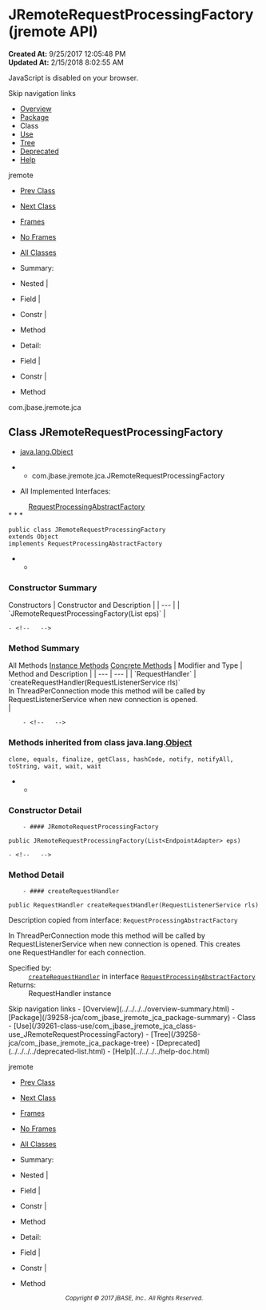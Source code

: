 # JRemoteRequestProcessingFactory (jremote   API)

**Created At:** 9/25/2017 12:05:48 PM  
**Updated At:** 2/15/2018 8:02:55 AM  

<script type="text/javascript"><!--
    try {
        if (location.href.indexOf('is-external=true') == -1) {
            parent.document.title="JRemoteRequestProcessingFactory (jremote   API)";
        }
    }
    catch(err) {
    }
//-->
var methods = {"i0":10};
var tabs = {65535:["t0","All Methods"],2:["t2","Instance Methods"],8:["t4","Concrete Methods"]};
var altColor = "altColor";
var rowColor = "rowColor";
var tableTab = "tableTab";
var activeTableTab = "activeTableTab";</script><noscript><div>JavaScript is disabled on your browser.</div></noscript><!-- ========= START OF TOP NAVBAR ======= -->
<!--   -->
Skip navigation links
<!--   -->
- [Overview](../../../../overview-summary.html)
- [Package](/39258-jca/com_jbase_jremote_jca_package-summary)
- Class
- [Use](/39261-class-use/com_jbase_jremote_jca_class-use_JRemoteRequestProcessingFactory)
- [Tree](/39258-jca/com_jbase_jremote_jca_package-tree)
- [Deprecated](../../../../deprecated-list.html)
- [Help](../../../../help-doc.html)


jremote <br>

- [Prev Class](/39258-jca/com_jbase_jremote_jca_JRemoteManagedConnectionMetaData "class in com.jbase.jremote.jca")
- [Next Class](/39258-jca/com_jbase_jremote_jca_jremoteresourceadapter "class in com.jbase.jremote.jca")


- [Frames](../../../../index.html?com/jbase/jremote/jca//39258-jca/com_jbase_jremote_jca_JRemoteRequestProcessingFactory)
- [No Frames](/39258-jca/com_jbase_jremote_jca_JRemoteRequestProcessingFactory)


- [All Classes](../../../../allclasses-noframe.html)


<script type="text/javascript"><!--
  allClassesLink = document.getElementById("allclasses_navbar_top");
  if(window==top) {
    allClassesLink.style.display = "block";
  }
  else {
    allClassesLink.style.display = "none";
  }
  //--></script>

- Summary:
- Nested |
- Field |
- Constr |
- Method


- Detail:
- Field |
- Constr |
- Method
<!--   -->
<!-- ========= END OF TOP NAVBAR ========= --><!-- ======== START OF CLASS DATA ======== -->
com.jbase.jremote.jca

## Class JRemoteRequestProcessingFactory

- [java.lang.Object](http://java.sun.com/j2se/1.5.0/docs/api/java/lang/Object.html?is-external=true "class or interface in java.lang")
- - com.jbase.jremote.jca.JRemoteRequestProcessingFactory


- <dl><dt>All Implemented Interfaces:</dt>
<dd><a href="/39256-inflow/com_jbase_jremote_io_inflow_RequestProcessingAbstractFactory" title="interface in com.jbase.jremote.io.inflow">RequestProcessingAbstractFactory</a></dd></dl>
* * *


```
public class JRemoteRequestProcessingFactory
extends Object
implements RequestProcessingAbstractFactory
```

- <!-- ======== CONSTRUCTOR SUMMARY ======== -->
    - <!--   -->
### Constructor Summary


<caption><span>Constructors</span><span class="tabEnd"> </span></caption>| Constructor and Description |
| --- |
| `JRemoteRequestProcessingFactory(List<EndpointAdapter> eps)`  |

<!-- ========== METHOD SUMMARY =========== -->
    - <!--   -->
### Method Summary


<caption><span id="t0" class="activeTableTab"><span>All Methods</span><span class="tabEnd"> </span></span><span id="t2" class="tableTab"><span><a href="javascript:show(2);">Instance Methods</a></span><span class="tabEnd"> </span></span><span id="t4" class="tableTab"><span><a href="javascript:show(8);">Concrete Methods</a></span><span class="tabEnd"> </span></span></caption>| Modifier and Type | Method and Description |
| --- | --- |
| `RequestHandler` | `createRequestHandler(RequestListenerService rls)`<br>In ThreadPerConnection mode this method will be called by<br> RequestListenerService when new connection is opened.<br> |


        - <!--   -->
### Methods inherited from class java.lang.[Object](http://java.sun.com/j2se/1.5.0/docs/api/java/lang/Object.html?is-external=true "class or interface in java.lang")
`clone, equals, finalize, getClass, hashCode, notify, notifyAll, toString, wait, wait, wait`

- <!-- ========= CONSTRUCTOR DETAIL ======== -->
    - <!--   -->
### Constructor Detail
<!--   -->
        - #### JRemoteRequestProcessingFactory

```
public JRemoteRequestProcessingFactory(List<EndpointAdapter> eps)
```

<!-- ============ METHOD DETAIL ========== -->
    - <!--   -->
### Method Detail
<!--   -->
        - #### createRequestHandler

```
public RequestHandler createRequestHandler(RequestListenerService rls)
```

Description copied from interface: `RequestProcessingAbstractFactory`

In ThreadPerConnection mode this method will be called by<br> RequestListenerService when new connection is opened.  This creates<br> one RequestHandler for each connection.
<dl><dt><span class="overrideSpecifyLabel">Specified by:</span></dt>
<dd>
<code><a href="/39256-inflow/com_jbase_jremote_io_inflow_RequestProcessingAbstractFactory#createRequestHandler-com.jbase.jremote.io.inflow.RequestListenerService-">createRequestHandler</a></code> in interface <code><a href="/39256-inflow/com_jbase_jremote_io_inflow_RequestProcessingAbstractFactory" title="interface in com.jbase.jremote.io.inflow">RequestProcessingAbstractFactory</a></code>
</dd>
<dt><span class="returnLabel">Returns:</span></dt>
<dd>RequestHandler instance</dd></dl>
<!-- ========= END OF CLASS DATA ========= --><!-- ======= START OF BOTTOM NAVBAR ====== -->
<!--   -->
Skip navigation links
<!--   -->
- [Overview](../../../../overview-summary.html)
- [Package](/39258-jca/com_jbase_jremote_jca_package-summary)
- Class
- [Use](/39261-class-use/com_jbase_jremote_jca_class-use_JRemoteRequestProcessingFactory)
- [Tree](/39258-jca/com_jbase_jremote_jca_package-tree)
- [Deprecated](../../../../deprecated-list.html)
- [Help](../../../../help-doc.html)


jremote <br>

- [Prev Class](/39258-jca/com_jbase_jremote_jca_JRemoteManagedConnectionMetaData "class in com.jbase.jremote.jca")
- [Next Class](/39258-jca/com_jbase_jremote_jca_jremoteresourceadapter "class in com.jbase.jremote.jca")


- [Frames](../../../../index.html?com/jbase/jremote/jca//39258-jca/com_jbase_jremote_jca_JRemoteRequestProcessingFactory)
- [No Frames](/39258-jca/com_jbase_jremote_jca_JRemoteRequestProcessingFactory)


- [All Classes](../../../../allclasses-noframe.html)


<script type="text/javascript"><!--
  allClassesLink = document.getElementById("allclasses_navbar_bottom");
  if(window==top) {
    allClassesLink.style.display = "block";
  }
  else {
    allClassesLink.style.display = "none";
  }
  //--></script>

- Summary:
- Nested |
- Field |
- Constr |
- Method


- Detail:
- Field |
- Constr |
- Method
<!--   -->
<!-- ======== END OF BOTTOM NAVBAR ======= -->
<small>			<center>			<i>Copyright © 2017 jBASE, Inc.. All Rights Reserved.</i>		</center></small>
